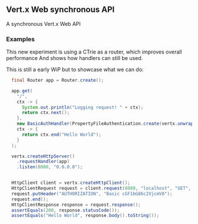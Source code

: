 ## Vert.x Web synchronous API

A synchronous Vert.x Web API

### Examples

This new experiment is using a CTrie as a router, which improves overall performance
And shows how handlers can still be used.

This is still a early WiP but to showcase what we can do:


```java
  final Router app = Router.create();

  app.get(
    "/",
    ctx -> {
      System.out.println("Logging request! " + ctx);
      return ctx.next();
    },
    new BasicAuthHandler(PropertyFileAuthentication.create(vertx.unwrap(), "test-auth.properties")),
    ctx -> {
      return ctx.end("Hello World");
    }
  );

  vertx.createHttpServer()
    .requestHandler(app)
    .listen(8080, "0.0.0.0");


  HttpClient client = vertx.createHttpClient();
  HttpClientRequest request = client.request(8080, "localhost", "GET", "/");
  request.putHeader("AUTHORIZATION", "Basic cGF1bG86c2VjcmV0");
  request.end();
  HttpClientResponse response = request.response();
  assertEquals(200, response.statusCode());
  assertEquals("Hello World", response.body().toString());
```
